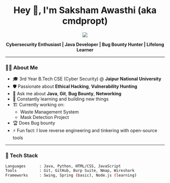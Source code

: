 <h1 align="center">Hey 👋, I'm Saksham Awasthi (aka cmdpropt)</h1>

<p align="center">
  <img src="https://readme-typing-svg.herokuapp.com/?lines=Cybersecurity+Enthusiast;Java+Developer;Git+Ninja;Bug+Bounty+Hunter&center=true&width=440&height=45">
</p>

<p align="center">
  <b>Cybersecurity Enthusiast | Java Developer | Bug Bounty Hunter | Lifelong Learner</b>
</p>

---

### 👨‍💻 About Me

- 🎓 3rd Year B.Tech CSE (Cyber Security) @ **Jaipur National University**
- 🛡️ Passionate about **Ethical Hacking**, **Vulnerability Hunting**
- 💬 Ask me about **Java**, **Git**, **Bug Bounty**, **Networking**
- 🧠 Constantly learning and building new things
- 🏗️ Currently working on:
  - Waste Management System
  - Mask Detection Project
- 🏆 Does Bug bounty
- ⚡ Fun fact: I love reverse engineering and tinkering with open-source tools

---

### 🧰 Tech Stack

```bash
Languages      : Java, Python, HTML/CSS, JavaScript
Tools          : Git, GitHub, Burp Suite, Nmap, Wireshark
Frameworks     : Swing, Spring (basic), Node.js (learning)
